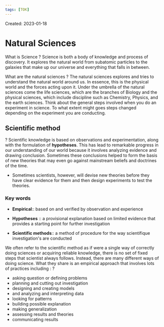 ```yaml
---
tags: [TOK] 
---
```

Created: 2023-01-18

# Natural Sciences

What is Science
?
Science is both a body of knowledge and process of discovery. It explores the natural world from subatomic particles to the galaxies that make up our universe and everything that falls in between.
<!--SR:!2024-01-29,211,230-->

What are the natural sciences
?
The natural sciences explores and tries to understand the natural world around us. In essence, this is the physical world and the forces acting upon it. Under the umbrella of the natural sciences come the life sciences, which are the branches of Biology and the physical sciences, which include discipline such as Chemistry, Physics, and the earth sciences. Think about the general steps involved when you do an experiment in science. To what extent might goes steps changed depending on the experiment you are conducting.
<!--SR:!2023-11-13,173,230-->

## Scientific method
?
Scientific knowledge is based on observations and experimentation, along with the formulation of **hypotheses**. This has lead to remarkable progress in our understanding of our world because it involves analyzing evidence and drawing conclusion. Sometimes these conclusions helped to form the basis of new theories that may even go against mainstream beliefs and doctrines of the time. 
- Sometimes scientists, however, will devise new theories before they have clear evidence for them and then design experiments to test the theories.
<!--SR:!2024-04-04,251,230-->

### Key words
- **Empirical**:: based on and verified by observation and experience
<!--SR:!2023-09-24,149,250-->
- **Hypotheses** :: a provisional explanation based on limited evidence that provides a starting point for further investigation
<!--SR:!2024-03-19,241,230-->
- **Scientific methods**:: a method of procedure for the way scientifique investigation's are conducted 
<!--SR:!2024-04-11,233,210-->

We often refer to the scientific method as if were a single way of correctly doing sciences or acquiring reliable knowledge, there is no set of fixed steps that scientist always follows. Instead, there are many different ways of doing science. What they share is an empirical approach that involves lots of practices including : 
?
- asking question or defining problems
- planning and cutting out investigation 
- designing and creating models
- and analyzing and interpreting data 
- looking for patterns 
- building possible explanation 
- making generalization
- assessing results and theories 
- communicating results
<!--SR:!2024-01-07,194,222-->